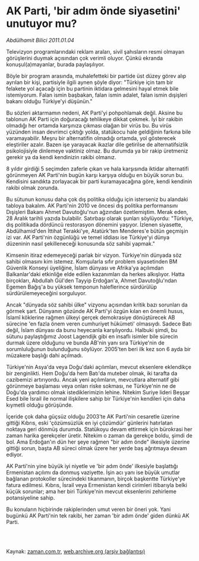 # AK Parti, 'bir adım önde siyasetini' unutuyor mu?

*Abdülhamit Bilici 2011.01.04*

<td class="columnist-detail">
<p>Televizyon programlarındaki reklam araları, sivil şahısların resmi olmayan görüşlerini duymak açısından çok verimli oluyor. Çünkü ekranda konuşul(a)mayanlar, burada paylaşılıyor.</p>
<p>
<div id="haberMetinDiv">
<p>Böyle bir program arasında, muhalefetteki bir partide üst düzey görev alıp ayrılan bir kişi, partisiyle ilgili aynen şöyle diyor: "Türkiye için tam bir felakete yol açacağı için bu partinin iktidara gelmesini hayal etmek bile istemiyorum. Falan ismin başbakan, falan ismin adalet, falan ismin dışişleri bakanı olduğu Türkiye'yi düşünün."
<p>Bu sözleri aktarmamın nedeni, AK Parti'yi pohpohlamak değil. Aksine bu tablonun AK Parti için doğuracağı tehlikeye dikkat çekmek. İyi bir rakibin olmadığı her ortamda karşınıza çıkması olağan bir virüs bu. Bu virüs yüzünden insan devrimci çıktığı yolda, statükocu hale geldiğinin farkına bile varamayabilir. Meşru bir alternatifin olmadığı ortamda, yol gösterecek eleştiriler azalır. Bazen işe yarayacak ikazlar dile getirilse de alternatifsizlik psikolojisiyle dinlemeye vaktiniz olmaz. Bu durumda ya bir rakip üretmeniz gerekir ya da kendi kendinizin rakibi olmanız.
<p>8 yıldır girdiği 5 seçimden zaferle çıkan ve hala karşısında iktidar alternatifi görünmeyen AK Parti'nin bugün karşı karşıya olduğu en büyük sorun bu. Kendisini sandıkta zorlayacak bir parti kuramayacağına göre, kendi kendinin rakibi olmak zorunda.
<p>Bu sütunun konusu daha çok dış politika olduğu için isterseniz bu alandaki tabloya bakalım. AK Parti'nin 2010 ve öncesi dış politika performansını Dışişleri Bakanı Ahmet Davutoğlu'nun ağzından özetlemiştim. Merak eden, 28 Aralık tarihli yazıda bulabilir. Satırbaşı olarak şunları söylüyordu: "Türkiye, dış politikada dördüncü restorasyon dönemini yaşıyor. İzlenen siyasette, Abdülhamid'den İttihat Terakki'ye, Atatürk'ten Menderes'e bütün geçmişin izi var. AK Parti'nin özgünlüğü ve temel iddiası ise Türkiye'yi dünya düzeninin nasıl şekilleneceği konusunda söz sahibi yapmak."
<p>Kimsenin itiraz edemeyeceği parlak bir vizyon. Türkiye'nin dünyada söz sahibi olmasını kim istemez. Komşularla sıfır problem siyasetinden BM Güvenlik Konseyi üyeliğine, İslam dünyası ve Afrika'ya açılımdan Balkanlar'daki etkinliğe elde edilen kazanımları da herkes alkışlıyor. Hatta birçokları, Abdullah Gül'den Tayyip Erdoğan'a, Ahmet Davutoğlu'ndan Egemen Bağış'a bu yüksek temponun haleflerince sürdürülüp sürdürülemeyeceğini sorguluyor.
<p>Ancak "dünyada söz sahibi ülke" vizyonu açısından kritik bazı sorunları da görmek şart. Dünyanın gözünde AK Parti'yi özgün kılan en önemli husus, İslamî köklerine rağmen ülkeyi gerçek demokrasiye dönüştürecek AB sürecine 'en fazla önem veren cumhuriyet hükümeti' olmasıydı. Sadece Batı değil, İslam dünyası da bunu heyecanla karşılıyordu. Halbuki şimdi, bu sütunu paylaştığımız Joost Lagendijk gibi en insaflı isimler bile sürecin durmak üzere olduğunu ve bunda AB'nin yanı sıra Türkiye'nin de sorumluluğunun bulunduğunu söylüyor. 2005'ten beri ilk kez son 6 ayda bir müzakere başlığı dahi açılmadı.
<p>Türkiye'nin Asya'da veya Doğu'daki açılımları, mevcut eksenlere eklendikçe bir zenginlikti. Hem Doğu'da hem Batı'da muteber olmak, iki tarafta da cazibemizi artırıyordu. Ancak yeni açılımların, mevcutlara alternatif gibi görünmeye başlaması veya onları riske sokması, ne Türkiye'nin ne de Doğu'da yardımcı olmak istediklerimizin lehine. Nitekim Suriye lideri Beşşar Esed bile İsrail ile normal ilişkilere sahip bir Türkiye'nin kendileri için daha kıymetli olduğu görüşünde. 
<p>İçeride çok daha güçsüz olduğu 2003'te AK Parti'nin cesaretle üzerine gittiği Kıbrıs, eski 'çözümsüzlük en iyi çözümdür' günlerini hatırlatan noktaya geri dönmüş durumda. Statükoyu devam ettirmek için bürokrasi her zaman harika gerekçeler üretir. Nitekim o zaman da gerekçe boldu, şimdi de bol. Ama Erdoğan'ın dün her şeye rağmen "bir adım önde" ilkesiyle üzerine gittiği sorun, başta AB süreci olmak üzere her yerde baş ağrıtmaya devam ediyor.
<p>AK Parti'nin yine büyük iyi niyetle ve 'bir adım önde' ilkesiyle başlattığı Ermenistan açılımı da donmuş vaziyette. İşin acı yanı ise büyük umutlar bağlanan protokoller sürecindeki tıkanmanın, birçok başkentte Türkiye'ye fatura edilmesi. Kıbrıs, İsrail veya Ermenistan kendi cirimleri itibarıyla belki küçük sorunlar; ama her biri Türkiye'nin mevcut eksenlerini zehirleme potansiyeline sahip.
<p>Bu konuların hiçbirinde rakiplerinden umut veren bir öneri yok. Yani bugünkü AK Parti'nin tek rakibi, her zaman 'bir adım önde' giden dünkü AK Parti. </p></p></p></p></p></p></p></p></p></p></div>
</p>


<p><br>
		 </br></p></td>

Kaynak: [zaman.com.tr](http://zaman.com.tr/yazar.do?yazino=1073958), [web.archive.org (arşiv bağlantısı)](http://web.archive.org/web/20110319234343/http://www.zaman.com.tr:80/yazar.do?yazino=1073958)
